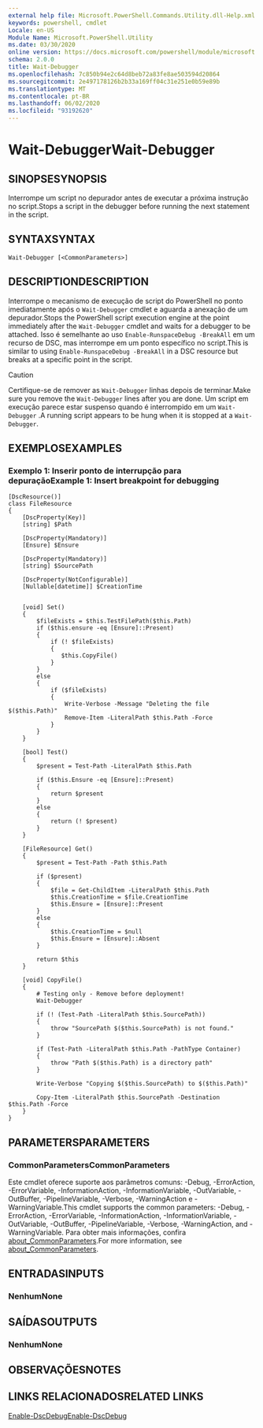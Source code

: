 ```yaml
---
external help file: Microsoft.PowerShell.Commands.Utility.dll-Help.xml
keywords: powershell, cmdlet
Locale: en-US
Module Name: Microsoft.PowerShell.Utility
ms.date: 03/30/2020
online version: https://docs.microsoft.com/powershell/module/microsoft.powershell.utility/wait-debugger?view=powershell-6&WT.mc_id=ps-gethelp
schema: 2.0.0
title: Wait-Debugger
ms.openlocfilehash: 7c850b94e2c64d8beb72a83fe8ae503594d20864
ms.sourcegitcommit: 2e497178126b2b33a169ff04c31e251e0b59e89b
ms.translationtype: MT
ms.contentlocale: pt-BR
ms.lasthandoff: 06/02/2020
ms.locfileid: "93192620"
---
```

# <span data-ttu-id="ac394-103">Wait-Debugger</span><span class="sxs-lookup"><span data-stu-id="ac394-103">Wait-Debugger</span></span>

## <span data-ttu-id="ac394-104">SINOPSE</span><span class="sxs-lookup"><span data-stu-id="ac394-104">SYNOPSIS</span></span>
<span data-ttu-id="ac394-105">Interrompe um script no depurador antes de executar a próxima instrução no script.</span><span class="sxs-lookup"><span data-stu-id="ac394-105">Stops a script in the debugger before running the next statement in the script.</span></span>

## <span data-ttu-id="ac394-106">SYNTAX</span><span class="sxs-lookup"><span data-stu-id="ac394-106">SYNTAX</span></span>

```
Wait-Debugger [<CommonParameters>]
```

## <span data-ttu-id="ac394-107">DESCRIPTION</span><span class="sxs-lookup"><span data-stu-id="ac394-107">DESCRIPTION</span></span>

<span data-ttu-id="ac394-108">Interrompe o mecanismo de execução de script do PowerShell no ponto imediatamente após o `Wait-Debugger` cmdlet e aguarda a anexação de um depurador.</span><span class="sxs-lookup"><span data-stu-id="ac394-108">Stops the PowerShell script execution engine at the point immediately after the `Wait-Debugger` cmdlet and waits for a debugger to be attached.</span></span> <span data-ttu-id="ac394-109">Isso é semelhante ao uso `Enable-RunspaceDebug -BreakAll` em um recurso de DSC, mas interrompe em um ponto específico no script.</span><span class="sxs-lookup"><span data-stu-id="ac394-109">This is similar to using `Enable-RunspaceDebug -BreakAll` in a DSC resource but breaks at a specific point in the script.</span></span>

> [!CAUTION]
> <span data-ttu-id="ac394-110">Certifique-se de remover as `Wait-Debugger` linhas depois de terminar.</span><span class="sxs-lookup"><span data-stu-id="ac394-110">Make sure you remove the `Wait-Debugger` lines after you are done.</span></span> <span data-ttu-id="ac394-111">Um script em execução parece estar suspenso quando é interrompido em um `Wait-Debugger` .</span><span class="sxs-lookup"><span data-stu-id="ac394-111">A running script appears to be hung when it is stopped at a `Wait-Debugger`.</span></span>

## <span data-ttu-id="ac394-112">EXEMPLOS</span><span class="sxs-lookup"><span data-stu-id="ac394-112">EXAMPLES</span></span>

### <span data-ttu-id="ac394-113">Exemplo 1: Inserir ponto de interrupção para depuração</span><span class="sxs-lookup"><span data-stu-id="ac394-113">Example 1: Insert breakpoint for debugging</span></span>

```
[DscResource()]
class FileResource
{
    [DscProperty(Key)]
    [string] $Path

    [DscProperty(Mandatory)]
    [Ensure] $Ensure

    [DscProperty(Mandatory)]
    [string] $SourcePath

    [DscProperty(NotConfigurable)]
    [Nullable[datetime]] $CreationTime


    [void] Set()
    {
        $fileExists = $this.TestFilePath($this.Path)
        if ($this.ensure -eq [Ensure]::Present)
        {
            if (! $fileExists)
            {
               $this.CopyFile()
            }
        }
        else
        {
            if ($fileExists)
            {
                Write-Verbose -Message "Deleting the file $($this.Path)"
                Remove-Item -LiteralPath $this.Path -Force
            }
        }
    }

    [bool] Test()
    {
        $present = Test-Path -LiteralPath $this.Path

        if ($this.Ensure -eq [Ensure]::Present)
        {
            return $present
        }
        else
        {
            return (! $present)
        }
    }

    [FileResource] Get()
    {
        $present = Test-Path -Path $this.Path

        if ($present)
        {
            $file = Get-ChildItem -LiteralPath $this.Path
            $this.CreationTime = $file.CreationTime
            $this.Ensure = [Ensure]::Present
        }
        else
        {
            $this.CreationTime = $null
            $this.Ensure = [Ensure]::Absent
        }

        return $this
    }

    [void] CopyFile()
    {
        # Testing only - Remove before deployment!
        Wait-Debugger

        if (! (Test-Path -LiteralPath $this.SourcePath))
        {
            throw "SourcePath $($this.SourcePath) is not found."
        }

        if (Test-Path -LiteralPath $this.Path -PathType Container)
        {
            throw "Path $($this.Path) is a directory path"
        }

        Write-Verbose "Copying $($this.SourcePath) to $($this.Path)"

        Copy-Item -LiteralPath $this.SourcePath -Destination $this.Path -Force
    }
}
```

## <span data-ttu-id="ac394-114">PARAMETERS</span><span class="sxs-lookup"><span data-stu-id="ac394-114">PARAMETERS</span></span>

### <span data-ttu-id="ac394-115">CommonParameters</span><span class="sxs-lookup"><span data-stu-id="ac394-115">CommonParameters</span></span>

<span data-ttu-id="ac394-116">Este cmdlet oferece suporte aos parâmetros comuns: -Debug, -ErrorAction, -ErrorVariable, -InformationAction, -InformationVariable, -OutVariable, -OutBuffer, -PipelineVariable, -Verbose, -WarningAction e -WarningVariable.</span><span class="sxs-lookup"><span data-stu-id="ac394-116">This cmdlet supports the common parameters: -Debug, -ErrorAction, -ErrorVariable, -InformationAction, -InformationVariable, -OutVariable, -OutBuffer, -PipelineVariable, -Verbose, -WarningAction, and -WarningVariable.</span></span> <span data-ttu-id="ac394-117">Para obter mais informações, confira [about_CommonParameters](../Microsoft.PowerShell.Core/About/about_CommonParameters.md).</span><span class="sxs-lookup"><span data-stu-id="ac394-117">For more information, see [about_CommonParameters](../Microsoft.PowerShell.Core/About/about_CommonParameters.md).</span></span>

## <span data-ttu-id="ac394-118">ENTRADAS</span><span class="sxs-lookup"><span data-stu-id="ac394-118">INPUTS</span></span>

### <span data-ttu-id="ac394-119">Nenhum</span><span class="sxs-lookup"><span data-stu-id="ac394-119">None</span></span>

## <span data-ttu-id="ac394-120">SAÍDAS</span><span class="sxs-lookup"><span data-stu-id="ac394-120">OUTPUTS</span></span>

### <span data-ttu-id="ac394-121">Nenhum</span><span class="sxs-lookup"><span data-stu-id="ac394-121">None</span></span>

## <span data-ttu-id="ac394-122">OBSERVAÇÕES</span><span class="sxs-lookup"><span data-stu-id="ac394-122">NOTES</span></span>

## <span data-ttu-id="ac394-123">LINKS RELACIONADOS</span><span class="sxs-lookup"><span data-stu-id="ac394-123">RELATED LINKS</span></span>

[<span data-ttu-id="ac394-124">Enable-DscDebug</span><span class="sxs-lookup"><span data-stu-id="ac394-124">Enable-DscDebug</span></span>](/powershell/module/PSDesiredStateConfiguration/Enable-DscDebug)
